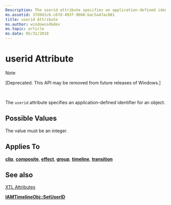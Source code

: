 ```yaml
---
Description: The userid attribute specifies an application-defined identifier for an object.
ms.assetid: 37d9d1c6-c67d-493f-9660-bac5a47ac081
title: userid Attribute
ms.author: windowssdkdev
ms.topic: article
ms.date: 05/31/2018
---
```


# userid Attribute

> [!Note]  
> \[Deprecated. This API may be removed from future releases of Windows.\]

 

The `userid` attribute specifies an application-defined identifier for an object.

## Possible Values

The value must be an integer.

## Applies To

[**clip**](clip-element.md), [**composite**](composite-element.md), [**effect**](effect-element.md), [**group**](group-element.md), [**timeline**](timeline-element.md), [**transition**](transition-element.md)

## See also

<dl> <dt>

[XTL Attributes](xtl-attributes.md)
</dt> <dt>

[**IAMTimelineObj::SetUserID**](iamtimelineobj-setuserid.md)
</dt> </dl>

 

 



